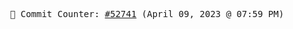 <p align="center">
    <samp>
        📮 Commit Counter: <a href="https://github.com/Javascript-void0/Javascript-void0/commits/main">#52741</a> (April 09, 2023 @ 07:59 PM)
    </samp>
</p>